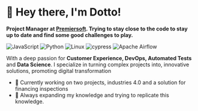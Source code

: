 # 👋 Hey there, I'm Dotto!

**Project Manager at [Premiersoft](https://premiersoft.net/en/). Trying to stay close to the code to stay up to date and find some good challenges to play.**

![JavaScript](https://img.shields.io/badge/javascript-%23323330.svg?style=for-the-badge&logo=javascript&logoColor=%23F7DF1E)
![Python](https://img.shields.io/badge/python-3670A0?style=for-the-badge&logo=python&logoColor=ffdd54)
![Linux](https://img.shields.io/badge/Linux-FCC624?style=for-the-badge&logo=linux&logoColor=black)
![cypress](https://img.shields.io/badge/-cypress-%23E5E5E5?style=for-the-badge&logo=cypress&logoColor=058a5e)
![Apache Airflow](https://img.shields.io/badge/Apache%20Airflow-017CEE?style=for-the-badge&logo=Apache%20Airflow&logoColor=white)

With a deep passion for **Customer Experience, DevOps, Automated Tests** and **Data Science**. I specialize in turning complex projects into, innovative solutions, promoting digital transformation

- 🔭 Currently working on two projects, industries 4.0 and a solution for financing inspections
- 🌱 Always expanding my knowledge and trying to replicate this knowledge.

